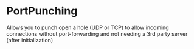 # PortPunching
Allows you to punch open a hole (UDP or TCP) to allow incoming connections without port-forwarding and not needing a 3rd party server (after initialization)
